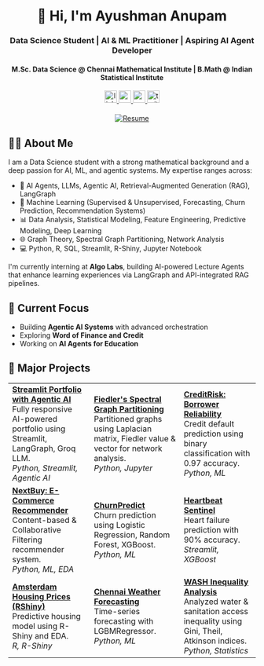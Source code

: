 <h1 align="center" style="margin-bottom: 0;">👋 Hi, I'm Ayushman Anupam</h1>
<h3 align="center">Data Science Student | AI & ML Practitioner | Aspiring AI Agent Developer</h3>
<h4 align="center">M.Sc. Data Science @ Chennai Mathematical Institute | B.Math @ Indian Statistical Institute</h4>

<p align="center">
  <a href="https://www.linkedin.com/in/ayushman-anupam" target="_blank">
    <img src="https://img.shields.io/badge/LinkedIn-0077B5?style=for-the-badge&logo=linkedin&logoColor=white" height="25" alt="linkedin" />
  </a>
  <a href="https://ayushmanghub.github.io/" target="_blank">
    <img src="https://img.shields.io/badge/Portfolio-4285F4?style=for-the-badge&logo=Google-Chrome&logoColor=white" height="25" alt="portfolio" />
  </a>
  <a href="mailto:ayushmantutu@gmail.com" target="_blank">
    <img src="https://img.shields.io/badge/Email-D14836?style=for-the-badge&logo=Gmail&logoColor=white" height="25" alt="email" />
  </a>
  <a href="https://x.com/AyurAyushman" target="_blank">
    <img src="https://img.shields.io/badge/Twitter-1DA1F2?style=for-the-badge&logo=twitter&logoColor=white" height="25" alt="twitter" />
  </a>
</p>

<div align="center" style="margin-top: 20px;">
  <a href="https://drive.google.com/file/d/13fhhQG4FL9JnFIW3oZwbtJI0Yd4BzzF7/view?usp=drive_link" target="_blank">
    <img src="https://img.shields.io/badge/📄 View My Resume-4CAF50?style=for-the-badge&logo=googledrive&logoColor=white" alt="Resume">
  </a>
</div>


## 🧑‍💻 About Me

I am a Data Science student with a strong mathematical background and a deep passion for AI, ML, and agentic systems. My expertise ranges across:

- 🧠 AI Agents, LLMs, Agentic AI, Retrieval-Augmented Generation (RAG), LangGraph
- 🤖 Machine Learning (Supervised & Unsupervised, Forecasting, Churn Prediction, Recommendation Systems)
- 📊 Data Analysis, Statistical Modeling, Feature Engineering, Predictive Modeling, Deep Learning
- 🌐 Graph Theory, Spectral Graph Partitioning, Network Analysis
- 💻 Python, R, SQL, Streamlit, R-Shiny, Jupyter Notebook

I'm currently interning at **Algo Labs**, building AI-powered Lecture Agents that enhance learning experiences via LangGraph and API-integrated RAG pipelines.



## 🔭 Current Focus

- Building **Agentic AI Systems** with advanced orchestration
- Exploring **Word of Finance and Credit**
- Working on **AI Agents for Education**


## 📌 Major Projects

<table>
  <tr>
    <td>
      <b><a href="https://github.com/AyushmanGHub/APortfolio/tree/master">Streamlit Portfolio with Agentic AI</a></b><br>
      Fully responsive AI-powered portfolio using Streamlit, LangGraph, Groq LLM.<br>
      <i>Python, Streamlit, Agentic AI</i>
    </td>
    <td>
      <b><a href="https://github.com/AyushmanGHub/Fiedlers-Spectral-Graph-Partitioning-Paper">Fiedler's Spectral Graph Partitioning</a></b><br>
      Partitioned graphs using Laplacian matrix, Fiedler value & vector for network analysis.<br>
      <i>Python, Jupyter</i>
    </td>
    <td>
      <b><a href="https://github.com/AyushmanGHub/CreditRisk-Predicting-Borrower-Reliability">CreditRisk: Borrower Reliability</a></b><br>
      Credit default prediction using binary classification with 0.97 accuracy.<br>
      <i>Python, ML</i>
    </td>
  </tr>
  <tr>
    <td>
      <b><a href="https://github.com/AyushmanGHub/NextBuy-Predicting-your-next-perfect-purchase">NextBuy: E-Commerce Recommender</a></b><br>
      Content-based & Collaborative Filtering recommender system.<br>
      <i>Python, ML, EDA</i>
    </td>
    <td>
      <b><a href="https://github.com/AyushmanGHub/ChurnPredict-Unlocking-Subscription-Insights">ChurnPredict</a></b><br>
      Churn prediction using Logistic Regression, Random Forest, XGBoost.<br>
      <i>Python, ML</i>
    </td>
    <td>
      <b><a href="https://github.com/AyushmanGHub/Heartbeat-Sentinel_Decoding-and-Predicting-Heart-Failure">Heartbeat Sentinel</a></b><br>
      Heart failure prediction with 90% accuracy.<br>
      <i>Streamlit, XGBoost</i>
    </td>
  </tr>
  <tr>
    <td>
      <b><a href="https://github.com/AyushmanGHub/From-Data-to-Dwellings-Decoding-Amsterdam-s-Housing-Prices">Amsterdam Housing Prices (RShiny)</a></b><br>
      Predictive housing model using R-Shiny and EDA.<br>
      <i>R, R-Shiny</i>
    </td>
    <td>
      <b><a href="https://github.com/AyushmanGHub/Daily-Temperature-Prediction-of-Chennai">Chennai Weather Forecasting</a></b><br>
      Time-series forecasting with LGBMRegressor.<br>
      <i>Python, ML</i>
    </td>
    <td>
      <b><a href="https://github.com/AyushmanGHub/Availability_Accessibility_and_Inequalities_of_WASH_in_Metro-Cities">WASH Inequality Analysis</a></b><br>
      Analyzed water & sanitation access inequality using Gini, Theil, Atkinson indices.<br>
      <i>Python, Statistics</i>
    </td>
  </tr>
</table>

